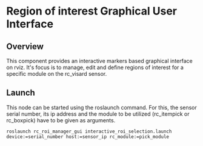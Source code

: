 Region of interest Graphical User Interface
===========================================

Overview
--------
This component provides an interactive markers based graphical interface on rviz. It's focus is to manage, edit and define regions of interest for a specific module on the rc_visard sensor.

Launch
------
This node can be started using the roslaunch command. For this, the sensor serial number, its ip address and the module to be utilized (rc_itempick or rc_boxpick) have to be given as arguments.

~~~
roslaunch rc_roi_manager_gui interactive_roi_selection.launch device:=serial_number host:=sensor_ip rc_module:=pick_module
~~~
